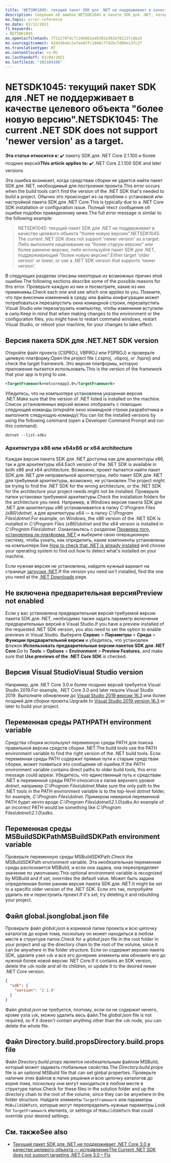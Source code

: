 ```yaml
---
title: 'NETSDK1045: текущий пакет SDK для .NET не поддерживает в качестве целевого объекта "более новую версию".'
description: Сведения об ошибке NETSDK1045 в пакете SDK для .NET, которая возникает, когда средствам сборки не удается найти запрашиваемую версию пакета SDK для .NET.
ms.topic: error-reference
ms.date: 02/12/2021
f1_keywords:
- NETSDK1045
ms.openlocfilehash: 7f21270fdc7c2db862a49302a302bf8121fc86a5
ms.sourcegitcommit: 42d436ebc2a7ee02fc1848c7742bc7d80e13fc2f
ms.translationtype: HT
ms.contentlocale: ru-RU
ms.lasthandoff: 03/04/2021
ms.locfileid: "102104106"
---
```

# <a name="netsdk1045-the-current-net-sdk-does-not-support-newer-version-as-a-target"></a><span data-ttu-id="96e5d-103">NETSDK1045: текущий пакет SDK для .NET не поддерживает в качестве целевого объекта "более новую версию".</span><span class="sxs-lookup"><span data-stu-id="96e5d-103">NETSDK1045: The current .NET SDK does not support 'newer version' as a target.</span></span>

<span data-ttu-id="96e5d-104">**Эта статья относится к:** ✔️ пакету SDK для .NET Core 2.1.100 и более поздних версий</span><span class="sxs-lookup"><span data-stu-id="96e5d-104">**This article applies to:** ✔️ .NET Core 2.1.100 SDK and later versions</span></span>

<span data-ttu-id="96e5d-105">Эта ошибка возникает, когда средствам сборки не удается найти пакет SDK для .NET, необходимый для построения проекта.</span><span class="sxs-lookup"><span data-stu-id="96e5d-105">This error occurs when the build tools can't find the version of the .NET SDK that's needed to build a project.</span></span> <span data-ttu-id="96e5d-106">Обычно это происходит из-за проблем с установкой или настройкой пакета SDK для .NET Core.</span><span class="sxs-lookup"><span data-stu-id="96e5d-106">This is typically due to a .NET Core SDK installation or configuration issue.</span></span> <span data-ttu-id="96e5d-107">Полный текст сообщения об ошибке подобен приведенному ниже.</span><span class="sxs-lookup"><span data-stu-id="96e5d-107">The full error message is similar to the following example:</span></span>

> <span data-ttu-id="96e5d-108">NETSDK1045: текущий пакет SDK для .NET не поддерживает в качестве целевого объекта "более новую версию".</span><span class="sxs-lookup"><span data-stu-id="96e5d-108">NETSDK1045: The current .NET SDK does not support 'newer version' as a target.</span></span> <span data-ttu-id="96e5d-109">Либо выполните нацеливание на "более старую версию" или более раннюю версию, либо используйте пакет SDK для .NET, поддерживающий "более новую версию".</span><span class="sxs-lookup"><span data-stu-id="96e5d-109">Either target 'older version' or lower, or use a .NET SDK version that supports 'newer version'.</span></span>

<span data-ttu-id="96e5d-110">В следующих разделах описаны некоторые из возможных причин этой ошибки.</span><span class="sxs-lookup"><span data-stu-id="96e5d-110">The following sections describe some of the possible reasons for this error.</span></span> <span data-ttu-id="96e5d-111">Проверьте каждую из них и посмотрите, какие из них применимы.</span><span class="sxs-lookup"><span data-stu-id="96e5d-111">Check each one and see which one applies to you.</span></span> <span data-ttu-id="96e5d-112">Помните, что при внесении изменений в среду или файлы конфигурации может потребоваться перезапустить окна командной строки, перезапустить Visual Studio или перезагрузить компьютер, чтобы изменения вступили в силу.</span><span class="sxs-lookup"><span data-stu-id="96e5d-112">Keep in mind that when making changes to the environment or the configuration files, you might have to restart command windows, restart Visual Studio, or reboot your machine, for your changes to take effect.</span></span>

## <a name="net-sdk-version"></a><span data-ttu-id="96e5d-113">Версия пакета SDK для .NET</span><span class="sxs-lookup"><span data-stu-id="96e5d-113">.NET SDK version</span></span>

<span data-ttu-id="96e5d-114">Откройте файл проекта (CSPROJ, VBPROJ или FSPROJ) и проверьте целевую платформу.</span><span class="sxs-lookup"><span data-stu-id="96e5d-114">Open the project file (.csproj, .vbproj, or .fsproj) and check the target framework.</span></span> <span data-ttu-id="96e5d-115">Это версия платформы, которую приложение пытается использовать.</span><span class="sxs-lookup"><span data-stu-id="96e5d-115">This is the version of the framework that your app is trying to use.</span></span>

```xml
<TargetFramework>netcoreapp3.0</TargetFramework>
```

<span data-ttu-id="96e5d-116">Убедитесь, что на компьютере установлена указанная версия .NET.</span><span class="sxs-lookup"><span data-stu-id="96e5d-116">Make sure that the version of .NET listed is installed on the machine.</span></span> <span data-ttu-id="96e5d-117">Список установленных версий можно отобразить с помощью следующей команды (откройте окно командной строки разработчика и выполните следующую команду):</span><span class="sxs-lookup"><span data-stu-id="96e5d-117">You can list the installed versions by using the following command (open a Developer Command Prompt and run this command):</span></span>

```dotnetcli
dotnet --list-sdks
```

### <a name="x86-or-x64-architecture"></a><span data-ttu-id="96e5d-118">Архитектура x86 или x64</span><span class="sxs-lookup"><span data-stu-id="96e5d-118">x86 or x64 architecture</span></span>

<span data-ttu-id="96e5d-119">Каждая версия пакета SDK для .NET доступна как для архитектуры x86, так и для архитектуры x64.</span><span class="sxs-lookup"><span data-stu-id="96e5d-119">Each version of the .NET SDK is available in both x86 and x64 architecture.</span></span> <span data-ttu-id="96e5d-120">Возможно, проект пытается найти пакет SDK для .NET для неправильной архитектуры, либо пакет SDK для .NET для требуемой архитектуры, возможно, не установлен.</span><span class="sxs-lookup"><span data-stu-id="96e5d-120">The project might be trying to find the .NET SDK for the wrong architecture, or the .NET SDK for the architecture your project needs might not be installed.</span></span> <span data-ttu-id="96e5d-121">Проверьте папки установки требуемой архитектуры.</span><span class="sxs-lookup"><span data-stu-id="96e5d-121">Check the installation folders for the architecture you need.</span></span> <span data-ttu-id="96e5d-122">Например, в Windows версия пакета SDK для .NET для архитектуры x86 устанавливается в папку *C:\Program Files (x86)\dotnet*, а для архитектуры x64 — в папку *C:\Program Files\dotnet*.</span><span class="sxs-lookup"><span data-stu-id="96e5d-122">For example, on Windows, the x86 version of the .NET SDK is installed in *C:\Program Files (x86)\dotnet* and the x64 version is installed in *C:\Program Files\dotnet*.</span></span> <span data-ttu-id="96e5d-123">Ознакомьтесь с разделом [Проверка того, установлена ли платформа .NET](../../install/how-to-detect-installed-versions.md) и выберите свою операционную систему, чтобы узнать, как определить, какие компоненты установлены на компьютере.</span><span class="sxs-lookup"><span data-stu-id="96e5d-123">See [How to check that .NET is already installed](../../install/how-to-detect-installed-versions.md) and choose your operating system to find out how to detect what's installed on your machine.</span></span>

<span data-ttu-id="96e5d-124">Если нужная версия не установлена, найдите нужный вариант на странице [загрузки .NET](https://dotnet.microsoft.com/download/dotnet).</span><span class="sxs-lookup"><span data-stu-id="96e5d-124">If the version you need isn't installed, find the one you need at the [.NET Downloads](https://dotnet.microsoft.com/download/dotnet) page.</span></span>

## <a name="preview-not-enabled"></a><span data-ttu-id="96e5d-125">Не включена предварительная версия</span><span class="sxs-lookup"><span data-stu-id="96e5d-125">Preview not enabled</span></span>

<span data-ttu-id="96e5d-126">Если у вас установлена предварительная версия требуемой версии пакета SDK для .NET, необходимо также задать параметр включения предварительных версий в Visual Studio.</span><span class="sxs-lookup"><span data-stu-id="96e5d-126">If you have a preview installed of the requested .NET SDK version, you also need to set the option to enable previews in Visual Studio.</span></span> <span data-ttu-id="96e5d-127">Выберите **Сервис** > **Параметры** > **Среда** > **Функции предварительной версии** и убедитесь, что установлен флажок **Использовать предварительные версии пакетов SDK для .NET Core**.</span><span class="sxs-lookup"><span data-stu-id="96e5d-127">Go to **Tools** > **Options** > **Environment** > **Preview Features**, and make sure that **Use previews of the .NET Core SDK** is checked.</span></span>

## <a name="visual-studio-version"></a><span data-ttu-id="96e5d-128">Версия Visual Studio</span><span class="sxs-lookup"><span data-stu-id="96e5d-128">Visual Studio version</span></span>

<span data-ttu-id="96e5d-129">Например, для .NET Core 3.0 и более поздних версий требуется Visual Studio 2019.</span><span class="sxs-lookup"><span data-stu-id="96e5d-129">For example, .NET Core 3.0 and later require Visual Studio 2019.</span></span> <span data-ttu-id="96e5d-130">Выполните обновление до [Visual Studio 2019 версии 16.3](https://visualstudio.microsoft.com/downloads) или более поздней для сборки проекта.</span><span class="sxs-lookup"><span data-stu-id="96e5d-130">Upgrade to [Visual Studio 2019 version 16.3](https://visualstudio.microsoft.com/downloads) or later to build your project.</span></span>

## <a name="path-environment-variable"></a><span data-ttu-id="96e5d-131">Переменная среды PATH</span><span class="sxs-lookup"><span data-stu-id="96e5d-131">PATH environment variable</span></span>

<span data-ttu-id="96e5d-132">Средства сборки используют переменную среды PATH для поиска правильной версии средств сборки .NET.</span><span class="sxs-lookup"><span data-stu-id="96e5d-132">The build tools use the PATH environment variable to find the right version of the .NET build tools.</span></span> <span data-ttu-id="96e5d-133">Если переменная среды PATH содержит прямые пути к старым средствам сборки, может появиться это сообщение об ошибке.</span><span class="sxs-lookup"><span data-stu-id="96e5d-133">If the PATH environment variable contains direct paths to older build tools, this error message could appear.</span></span> <span data-ttu-id="96e5d-134">Убедитесь, что единственный путь к средствам .NET в переменной среды PATH относится к папке верхнего уровня *dotnet*, например *C:\Program Files\dotnet*.</span><span class="sxs-lookup"><span data-stu-id="96e5d-134">Make sure the only path to the .NET tools in the PATH environment variable is to the top-level *dotnet* folder, for example, *C:\Program Files\dotnet*.</span></span> <span data-ttu-id="96e5d-135">Примером неверной переменной PATH будет нечто вроде *C:\Program Files\dotnet\2.1.0\sdks*.</span><span class="sxs-lookup"><span data-stu-id="96e5d-135">An example of an incorrect PATH would be something like *C:\Program Files\dotnet\2.1.0\sdks*.</span></span>

## <a name="msbuildsdkpath-environment-variable"></a><span data-ttu-id="96e5d-136">Переменная среды MSBuildSDKPath</span><span class="sxs-lookup"><span data-stu-id="96e5d-136">MSBuildSDKPath environment variable</span></span>

<span data-ttu-id="96e5d-137">Проверьте переменную среды MSBuildSDKPath.</span><span class="sxs-lookup"><span data-stu-id="96e5d-137">Check the MSBuildSDKPath environment variable.</span></span> <span data-ttu-id="96e5d-138">Эта необязательная переменная среды распознается MSBuild, и если она задана, она переопределяет значение по умолчанию.</span><span class="sxs-lookup"><span data-stu-id="96e5d-138">This optional environment variable is recognized by MSBuild and if set, overrides the default value.</span></span> <span data-ttu-id="96e5d-139">Может быть задана определенная более ранняя версия пакета SDK для .NET.</span><span class="sxs-lookup"><span data-stu-id="96e5d-139">It might be set to a specific older version of the .NET SDK.</span></span> <span data-ttu-id="96e5d-140">Если это так, попробуйте удалить ее и перестроить проект.</span><span class="sxs-lookup"><span data-stu-id="96e5d-140">If it's set, try deleting it and rebuilding your project.</span></span>

## <a name="globaljson-file"></a><span data-ttu-id="96e5d-141">Файл global.json</span><span class="sxs-lookup"><span data-stu-id="96e5d-141">global.json file</span></span>

<span data-ttu-id="96e5d-142">Проверьте файл *global.json* в корневой папке проекта и всю цепочку каталогов до корня тома, поскольку он может находиться в любом месте в структуре папок.</span><span class="sxs-lookup"><span data-stu-id="96e5d-142">Check for a *global.json* file in the root folder in your project and up the directory chain to the root of the volume, since it can be anywhere in the folder structure.</span></span> <span data-ttu-id="96e5d-143">Если он содержит версию пакета SDK, удалите узел `sdk` и все его дочерние элементы или обновите его до нужной более новой версии .NET Core.</span><span class="sxs-lookup"><span data-stu-id="96e5d-143">If it contains an SDK version, delete the `sdk` node and all its children, or update it to the desired newer .NET Core version.</span></span>

```json
{
  "sdk": {
    "version": "2.1.0"
  }
}
```

<span data-ttu-id="96e5d-144">Файл *global.json* не требуется, поэтому, если он не содержит ничего, кроме узла `sdk`, можно удалить весь файл.</span><span class="sxs-lookup"><span data-stu-id="96e5d-144">The *global.json* file is not required, so if it doesn't contain anything other than the `sdk` node, you can delete the whole file.</span></span>

## <a name="directorybuildprops-file"></a><span data-ttu-id="96e5d-145">Файл Directory.build.props</span><span class="sxs-lookup"><span data-stu-id="96e5d-145">Directory.build.props file</span></span>

<span data-ttu-id="96e5d-146">Файл *Directory.build.props* является необязательным файлом MSBuild, который может задавать глобальные свойства.</span><span class="sxs-lookup"><span data-stu-id="96e5d-146">The *Directory.build.props* file is an optional MSBuild file that can set global properties.</span></span> <span data-ttu-id="96e5d-147">Проверьте наличие этих файлов в папке решения и всю цепочку каталогов до корня тома, поскольку они могут находиться в любом месте в структуре папок.</span><span class="sxs-lookup"><span data-stu-id="96e5d-147">Check for these files in the solution folder and up the directory chain to the root of the volume, since they can be anywhere in the folder structure.</span></span> <span data-ttu-id="96e5d-148">Найдите элементы `TargetFramework` или параметры `MSBuildSDKPath`, которые могут переопределить нужные параметры.</span><span class="sxs-lookup"><span data-stu-id="96e5d-148">Look for `TargetFramework` elements, or settings of `MSBuildSDKPath` that could override your desired settings.</span></span>

## <a name="see-also"></a><span data-ttu-id="96e5d-149">См. также</span><span class="sxs-lookup"><span data-stu-id="96e5d-149">See also</span></span>

- [<span data-ttu-id="96e5d-150">Текущий пакет SDK для .NET не поддерживает .NET Core 3.0 в качестве целевого объекта — исправление</span><span class="sxs-lookup"><span data-stu-id="96e5d-150">The Current .NET SDK does not support targeting .NET Core 3.0 – Fix</span></span>](https://www.ryadel.com/current-net-sdk-not-support-net-core-3-0-fix/)
